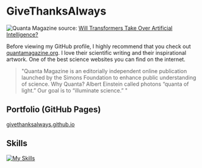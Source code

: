 <!--
**GiveThanksAlways/GiveThanksAlways** is a ✨ _special_ ✨ repository because its `README.md` (this file) appears on your GitHub profile.
-->

# GiveThanksAlways

![Quanta Magazine](https://www.quantamagazine.org/wp-content/uploads/2022/03/Transformers_2560_Lede.jpg)
source: [Will Transformers Take Over Artificial Intelligence?](https://www.quantamagazine.org/will-transformers-take-over-artificial-intelligence-20220310/)

<!-- previous image
![Quanta Magazine](https://www.quantamagazine.org/wp-content/uploads/2022/01/Quantum-Latin-Squares_2560_Lede.jpg)
source: [Quanta Magazine](https://www.quantamagazine.org/eulers-243-year-old-impossible-puzzle-gets-a-quantum-solution-20220110/)
-->

Before viewing my GitHub profile, I highly recommend that you check out [quantamagazine.org](https://www.quantamagazine.org/). I love their scientific writing and their inspirational artwork. One of the best science websites you can find on the internet. 

> "Quanta Magazine is an editorially independent online publication launched by the Simons Foundation to enhance public understanding of science. Why Quanta? Albert Einstein called photons “quanta of light.” Our goal is to “illuminate science.” "


## Portfolio (GitHub Pages)
[givethanksalways.github.io](https://givethanksalways.github.io/)

## Skills

[![My Skills](https://skillicons.dev/icons?i=c,cpp,rust,py,vim,neovim,vscode,nix,linux,raspberrypi,github,gitlab&perline=4)](https://skillicons.dev)
